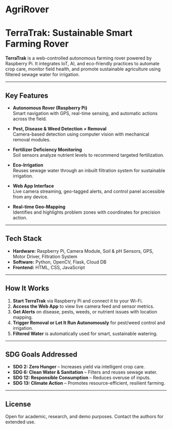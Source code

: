 # AgriRover
# TerraTrak: Sustainable Smart Farming Rover

**TerraTrak** is a web-controlled autonomous farming rover powered by Raspberry Pi. It integrates IoT, AI, and eco-friendly practices to automate crop care, monitor field health, and promote sustainable agriculture using filtered sewage water for irrigation.

---

## Key Features

- **Autonomous Rover (Raspberry Pi)**  
  Smart navigation with GPS, real-time sensing, and automatic actions across the field.

- **Pest, Disease & Weed Detection + Removal**  
  Camera-based detection using computer vision with mechanical removal modules.

- **Fertilizer Deficiency Monitoring**  
  Soil sensors analyze nutrient levels to recommend targeted fertilization.

- **Eco-Irrigation**  
  Reuses sewage water through an inbuilt filtration system for sustainable irrigation.

- **Web App Interface**  
  Live camera streaming, geo-tagged alerts, and control panel accessible from any device.

- **Real-time Geo-Mapping**  
  Identifies and highlights problem zones with coordinates for precision action.

---

## Tech Stack

- **Hardware:** Raspberry Pi, Camera Module, Soil & pH Sensors, GPS, Motor Driver, Filtration System  
- **Software:** Python, OpenCV, Flask, Cloud DB  
- **Frontend:** HTML, CSS, JavaScript

---

## How It Works

1. **Start TerraTrak** via Raspberry Pi and connect it to your Wi-Fi.
2. **Access the Web App** to view live camera feed and sensor metrics.
3. **Get Alerts** on disease, pests, weeds, or nutrient issues with location mapping.
4. **Trigger Removal or Let It Run Autonomously** for pest/weed control and irrigation.
5. **Filtered Water** is automatically used for smart, sustainable watering.

---

## SDG Goals Addressed

- **SDG 2: Zero Hunger** – Increases yield via intelligent crop care.  
- **SDG 6: Clean Water & Sanitation** – Filters and reuses sewage water.  
- **SDG 12: Responsible Consumption** – Reduces overuse of inputs.  
- **SDG 13: Climate Action** – Promotes resource-efficient, resilient farming.

---

## License

Open for academic, research, and demo purposes. Contact the authors for extended use.
